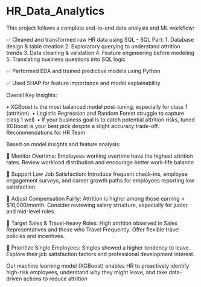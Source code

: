 # HR_Data_Analytics

This project follows a complete end-to-end data analysis and ML workflow:

✅ Cleaned and transformed raw HR data using SQL - 
    SQL Part:
	1.	Database design & table creation
	2.	Exploratory querying to understand attrition trends
	3.	Data cleaning & validation
	4.	Feature engineering before modeling
	5.	Translating business questions into SQL logic


✅ Performed EDA and trained predictive models using Python


✅ Used SHAP for feature importance and model explainability

Overall Key Insights:

•	XGBoost is the most balanced model post-tuning, especially for class 1 (attrition).
•	Logistic Regression and Random Forest struggle to capture class 1 well.
•	If your business goal is to catch potential attrition risks, tuned XGBoost is your best pick despite a slight accuracy trade-off.
Recommendations for HR Team

Based on model insights and feature analysis:

🔹 Monitor Overtime: Employees working overtime have the highest attrition rates. Review workload distribution and encourage better work-life balance.

🔹 Support Low Job Satisfaction: Introduce frequent check-ins, employee engagement surveys, and career growth paths for employees reporting low satisfaction.

🔹 Adjust Compensation Fairly: Attrition is higher among those earning < $10,000/month. Consider reviewing salary structure, especially for junior and mid-level roles.

🔹 Target Sales & Travel-heavy Roles: High attrition observed in Sales Representatives and those who Travel Frequently. Offer flexible travel policies and incentives.

🔹 Prioritize Single Employees: Singles showed a higher tendency to leave. Explore their job satisfaction factors and professional development interest.

Our machine learning model (XGBoost) enables HR to proactively identify high-risk employees, understand why they might leave, and take data-driven actions to reduce attrition
